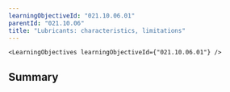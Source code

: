 ```yaml
---
learningObjectiveId: "021.10.06.01"
parentId: "021.10.06"
title: "Lubricants: characteristics, limitations"
---
```


```tsx eval
<LearningObjectives learningObjectiveId={"021.10.06.01"} />
```

## Summary
